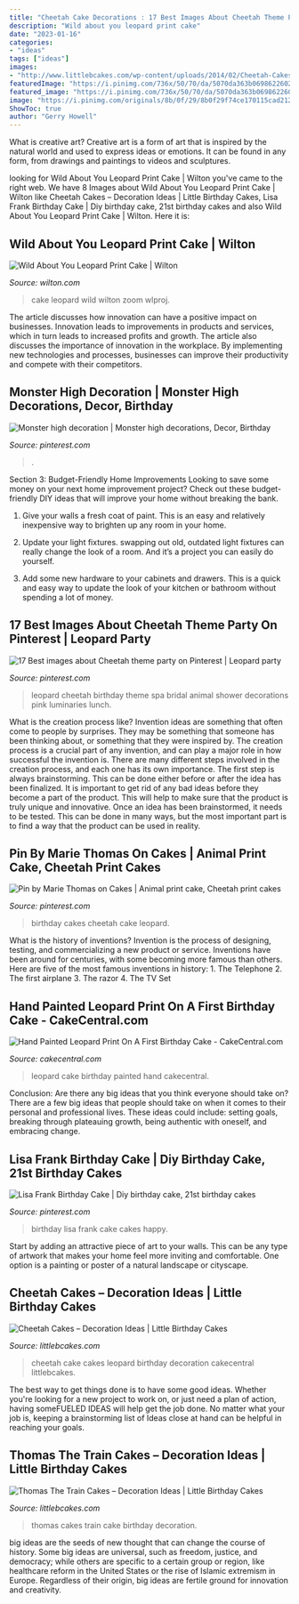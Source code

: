 ```yaml
---
title: "Cheetah Cake Decorations : 17 Best Images About Cheetah Theme Party On Pinterest"
description: "Wild about you leopard print cake"
date: "2023-01-16"
categories:
- "ideas"
tags: ["ideas"]
images:
- "http://www.littlebcakes.com/wp-content/uploads/2014/02/Cheetah-Cakes-Pictures.jpg"
featuredImage: "https://i.pinimg.com/736x/50/70/da/5070da363b06986226029f3dcaebcd1b--st-birthday-birthday-cakes.jpg"
featured_image: "https://i.pinimg.com/736x/50/70/da/5070da363b06986226029f3dcaebcd1b--st-birthday-birthday-cakes.jpg"
image: "https://i.pinimg.com/originals/8b/0f/29/8b0f29f74ce170115cad2128851fec17.jpg"
ShowToc: true
author: "Gerry Howell"
---
```



What is creative art?
Creative art is a form of art that is inspired by the natural world and used to express ideas or emotions. It can be found in any form, from drawings and paintings to videos and sculptures.

	

		
looking for Wild About You Leopard Print Cake | Wilton you've came to the right web. We have 8 Images about Wild About You Leopard Print Cake | Wilton like Cheetah Cakes – Decoration Ideas | Little Birthday Cakes, Lisa Frank Birthday Cake | Diy birthday cake, 21st birthday cakes and also Wild About You Leopard Print Cake | Wilton. Here it is:
		
    
## Wild About You Leopard Print Cake | Wilton

<img loading=lazy src="https://www.wilton.com/dw/image/v2/AAWA_PRD/on/demandware.static/-/Sites-wilton-project-master/default/dw891e101f/images/project/WLPROJ-9415/Leopard_Cake_2.jpg?sw=1440&amp;sh=750&amp;sm=fit" onerror="this.onerror=null;this.src='https://tse3.mm.bing.net/th?id=OIP.QyNyuwMk6gudzdFANPGVyQHaHa&amp;pid=15.1';" alt="Wild About You Leopard Print Cake | Wilton">

_Source: wilton.com_

>cake leopard wild wilton zoom wlproj. 

	

The article discusses how innovation can have a positive impact on businesses. Innovation leads to improvements in products and services, which in turn leads to increased profits and growth. The article also discusses the importance of innovation in the workplace. By implementing new technologies and processes, businesses can improve their productivity and compete with their competitors.

    
## Monster High Decoration | Monster High Decorations, Decor, Birthday

<img loading=lazy src="https://i.pinimg.com/originals/e1/d9/09/e1d909603f6ddd9ceeac28a3676ecaf4.jpg" onerror="this.onerror=null;this.src='https://tse3.mm.bing.net/th?id=OIP.gV7D2lZKCSR248BlTox8jwHaFj&amp;pid=15.1';" alt="Monster high decoration | Monster high decorations, Decor, Birthday">

_Source: pinterest.com_

>. 

	

Section 3: Budget-Friendly Home Improvements
Looking to save some money on your next home improvement project? Check out these budget-friendly DIY ideas that will improve your home without breaking the bank.
1. Give your walls a fresh coat of paint. This is an easy and relatively inexpensive way to brighten up any room in your home.

2. Update your light fixtures. swapping out old, outdated light fixtures can really change the look of a room. And it’s a project you can easily do yourself.

3. Add some new hardware to your cabinets and drawers. This is a quick and easy way to update the look of your kitchen or bathroom without spending a lot of money.

    
## 17 Best Images About Cheetah Theme Party On Pinterest | Leopard Party

<img loading=lazy src="https://s-media-cache-ak0.pinimg.com/736x/3e/b9/f3/3eb9f3737e6f0673e44ccf8b46ef6d0a.jpg" onerror="this.onerror=null;this.src='https://tse1.mm.bing.net/th?id=OIP.fGG4rxQo782eqUSHSz_TbgHaLG&amp;pid=15.1';" alt="17 Best images about Cheetah theme party on Pinterest | Leopard party">

_Source: pinterest.com_

>leopard cheetah birthday theme spa bridal animal shower decorations pink luminaries lunch. 

	

What is the creation process like?
Invention ideas are something that often come to people by surprises. They may be something that someone has been thinking about, or something that they were inspired by. The creation process is a crucial part of any invention, and can play a major role in how successful the invention is. There are many different steps involved in the creation process, and each one has its own importance. 
The first step is always brainstorming. This can be done either before or after the idea has been finalized. It is important to get rid of any bad ideas before they become a part of the product. This will help to make sure that the product is truly unique and innovative. Once an idea has been brainstormed, it needs to be tested. This can be done in many ways, but the most important part is to find a way that the product can be used in reality.

    
## Pin By Marie Thomas On Cakes | Animal Print Cake, Cheetah Print Cakes

<img loading=lazy src="https://i.pinimg.com/originals/8b/0f/29/8b0f29f74ce170115cad2128851fec17.jpg" onerror="this.onerror=null;this.src='https://tse3.mm.bing.net/th?id=OIP.6ArJr5lsagO553s9wSyc7gHaJ4&amp;pid=15.1';" alt="Pin by Marie Thomas on Cakes | Animal print cake, Cheetah print cakes">

_Source: pinterest.com_

>birthday cakes cheetah cake leopard. 

	

What is the history of inventions?
Invention is the process of designing, testing, and commercializing a new product or service. Inventions have been around for centuries, with some becoming more famous than others. Here are five of the most famous inventions in history: 1. The Telephone 2. The first airplane 3. The razor 4. The TV Set 
    
## Hand Painted Leopard Print On A First Birthday Cake - CakeCentral.com

<img loading=lazy src="https://cdn001.cakecentral.com/gallery/2015/03/900_920676jFOQ_hand-painted-leopard-print-on-a-first-birthday-cake.jpg" onerror="this.onerror=null;this.src='https://tse4.mm.bing.net/th?id=OIP.mAi3HkhRbXJmXk5n7pkyUQHaLH&amp;pid=15.1';" alt="Hand Painted Leopard Print On A First Birthday Cake - CakeCentral.com">

_Source: cakecentral.com_

>leopard cake birthday painted hand cakecentral. 

	

Conclusion: Are there any big ideas that you think everyone should take on?
There are a few big ideas that people should take on when it comes to their personal and professional lives. These ideas could include: setting goals, breaking through plateauing growth, being authentic with oneself, and embracing change.

    
## Lisa Frank Birthday Cake | Diy Birthday Cake, 21st Birthday Cakes

<img loading=lazy src="https://i.pinimg.com/736x/50/70/da/5070da363b06986226029f3dcaebcd1b--st-birthday-birthday-cakes.jpg" onerror="this.onerror=null;this.src='https://tse3.mm.bing.net/th?id=OIP.NJWGrijUAvI0scq7uGLK2AHaNK&amp;pid=15.1';" alt="Lisa Frank Birthday Cake | Diy birthday cake, 21st birthday cakes">

_Source: pinterest.com_

>birthday lisa frank cake cakes happy. 

	

Start by adding an attractive piece of art to your walls. This can be any type of artwork that makes your home feel more inviting and comfortable. One option is a painting or poster of a natural landscape or cityscape.

    
## Cheetah Cakes – Decoration Ideas | Little Birthday Cakes

<img loading=lazy src="http://www.littlebcakes.com/wp-content/uploads/2014/02/Cheetah-Cakes-Pictures.jpg" onerror="this.onerror=null;this.src='https://tse2.mm.bing.net/th?id=OIP.5NS714f2F-Ea1bpK9q1DSAHaJ4&amp;pid=15.1';" alt="Cheetah Cakes – Decoration Ideas | Little Birthday Cakes">

_Source: littlebcakes.com_

>cheetah cake cakes leopard birthday decoration cakecentral littlebcakes. 

	

The best way to get things done is to have some good ideas. Whether you're looking for a new project to work on, or just need a plan of action, having someFUELED IDEAS will help get the job done. No matter what your job is, keeping a brainstorming list of Ideas close at hand can be helpful in reaching your goals.

    
## Thomas The Train Cakes – Decoration Ideas | Little Birthday Cakes

<img loading=lazy src="http://www.littlebcakes.com/wp-content/uploads/2014/02/Thomas-The-Train-Cakes-Pictures.jpg" onerror="this.onerror=null;this.src='https://tse4.mm.bing.net/th?id=OIP.BVabCU_RL86fmIwXm3GLJgHaGs&amp;pid=15.1';" alt="Thomas The Train Cakes – Decoration Ideas | Little Birthday Cakes">

_Source: littlebcakes.com_

>thomas cakes train cake birthday decoration. 

	

big ideas are the seeds of new thought that can change the course of history. Some big ideas are universal, such as freedom, justice, and democracy; while others are specific to a certain group or region, like healthcare reform in the United States or the rise of Islamic extremism in Europe. Regardless of their origin, big ideas are fertile ground for innovation and creativity.

